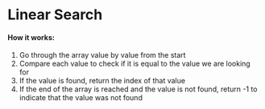 # Linear Search

#### How it works:

1. Go through the array value by value from the start
2. Compare each value to check if it is equal to the value we are looking for
3. If the value is found, return the index of that value
4. If the end of the array is reached and the value is not found, return -1 to indicate that the value was not found
